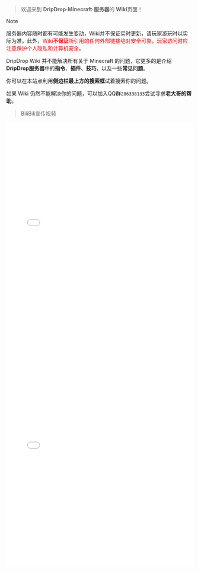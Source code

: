 > 欢迎来到 **DripDrop·Minecraft·服务器**的 **Wiki**页面！

>[!note]
>服务器内容随时都有可能发生变动，Wiki并不保证实时更新，请玩家游玩时以实际为准。此外，<font color=red>Wiki**不保证**所引用的任何外部链接绝对安全可靠，玩家访问时应注意保护个人隐私和计算机安全。</font>

DripDrop Wiki 并不能解决所有关于 Minecraft 的问题，它更多的是介绍**DripDrop服务器**中的**指令**、**插件**、**技巧**，以及一些**常见问题**。

你可以在本站点利用**侧边栏最上方的搜索框**试着搜索你的问题。

如果 Wiki 仍然不能解决你的问题，可以加入QQ群`286338133`尝试寻求**老大哥的帮助**。

> BiliBili宣传视频

<iframe src="//player.bilibili.com/player.html?aid=887375756&bvid=BV1WK4y1N7BD&cid=319120333&page=1" scrolling="no" border="1" frameborder="yes" framespacing="0" allowfullscreen="false" width="100%" height=600> </iframe>

<iframe src="//player.bilibili.com/player.html?aid=256337886&bvid=BV18Y411A7Jy&cid=714087119&page=1" scrolling="no" border="0" frameborder="yes" framespacing="0" allowfullscreen="true" width="100%" height=600> </iframe>